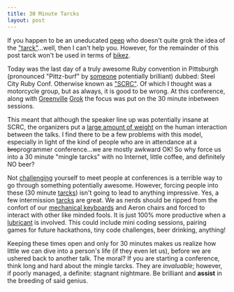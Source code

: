 ```yaml
---
title: 30 Minute Tarcks
layout: post
---
```


If you happen to be an uneducated [peep][1] who doesn't quite grok the
idea of the ["tarck"][2]...well, then I can't help you. However, for the
remainder of this post tarck won't be used in terms of [bikez][3].

Today was the last day of a truly awesome Ruby convention in Pittsburgh
(pronounced "Pittz-burf" by [someone][4] potentially brilliant) dubbed:
Steel City Ruby Conf. Otherwise known as ["SCRC"][5]. Of which I
thought was a motorcycle group, but as always, it is good to be wrong. At
this conference, along with [Greenville][6] [Grok][7] the focus was put
on the 30 minute inbetween sessions.

This meant that although the speaker line up was potentially insane at
SCRC, the organizers put a [large amount of weight][8] on the
human interaction between the talks. I find there to be a few problems
with this model, especially in light of the kind of people who are in
attendance at a <strike>bro</strike>programmer conference...we are mostly awkward OK! So why
force us into a 30 minute "mingle tarcks" with no Internet, little
coffee, and definitely NO beer?

Not [challenging][9] yourself to meet people at conferences is a terrible way
to go through something potentially awesome. However, forcing people
into these (30 minute [tarcks][10]) isn't going to lead to anything
impressive. Yes, a few intermission [tarcks][12] are great. We as nerds should be ripped from
the confort of our [mechanical keyboards][11] and Aeron chairs and
forced to interact with other like minded fools. It is just 100% more
productive when a [lubricant][13] is involved. This could include mini
coding sessions, pairing games for future hackathons, tiny code
challenges, beer drinking, anything!

Keeping these times open and only for 30 minutes makes us realize how
little we can dive into a person's life (if they even let us), before we
are ushered back to another talk. The moral? If you are starting a
conference, think long and hard about the mingle tarcks. They are
_invaluable_; however, if poorly managed, a definite: stagnant
nightmare. Be brilliant and __assist__ in the breeding of said genius.


[1]: https://peepcode.com/
[2]: http://wikibin.org/articles/tarck-bike.html
[3]: http://derper.com/images/derp/Have_You_Ever_Herped_So_Hard_You_Derped_.jpg
[4]: http://twitter.com/brandonburke
[5]: http://people.delphiforums.com/JITRBUG/scrc239logo.jpg
[6]: http://grok.cc/
[7]: https://drwaww7dh1loc.cloudfront.net/learning_preview/14305/image/large_grok.jpg
[8]: http://developingux.com/wp-content/uploads/2010/02/solid_thumb.jpg
[9]: http://youtu.be/-JFfN5pKzFU
[10]: http://www.gamesprays.com/images/icons/icon_54.jpg
[11]: http://www.elitekeyboards.com/products.php?sub=pfu_keyboards,hhkbpro2&pid=pdkb400bn
[12]: http://sfappeal.com/alley/images/WatermelonsGoneWild.jpg
[13]: http://www.urbandictionary.com/define.php?term=Papst%20Blue%20Ribbon
